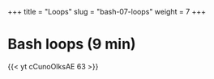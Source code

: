 +++
title = "Loops"
slug = "bash-07-loops"
weight = 7
+++

# Bash loops (9 min)

<!-- ~~~ {.bash} -->
<!-- $ cd ~/Desktop/data-shell/creatures -->
<!-- $ ls   # shows basilisk.dat unicorn.dat -- let's pretend there are several hundred files here -->
<!-- ~~~ -->

<!-- Let's say we want to rename -->
<!-- basilisk.dat -> original-basilisk.dat -->
<!-- unicorn.dat -> original-unicorn.dat -->

<!-- We could try -->

<!-- ~~~ {.bash} -->
<!-- $ mv *.dat original-*.dat   # getting an error -->
<!-- ~~~ -->

<!-- Remember if more than two arguments to mv, the last argument is the destination directory, but there is -->
<!-- no directory matching original-*.dat, so we are getting an error. The proper solution is to use loops. -->

<!-- ~~~ {.bash} -->
<!-- $ for filename in basilisk.dat unicorn.dat     # filename is the loop variable here -->
<!-- > do -->
<!-- >   ls -l $filename                 # get the value of the variable by placing $ in front of it -->
<!-- > done -->
<!-- ~~~ -->

<!-- $filename is equivalent to ${filename} -->

<!-- Let's simplify the previous loop: -->
<!-- ~~~ {.bash} -->
<!-- $ for f in *.dat -->
<!-- > do -->
<!-- >   ls -l $f -->
<!-- > done -->
<!-- ~~~ -->

<!-- Let's include two commands per each loop iteration: -->
<!-- ~~~ {.bash} -->
<!-- $ for f in *.dat -->
<!-- > do -->
<!-- >   echo $f -->
<!-- >   head -3 $f -->
<!-- > done -->
<!-- ~~~ -->

<!-- Now to renaming basilisk.dat -> original-basilisk.dat, unicorn.dat original-unicorn.dat: -->
<!-- ~~~ {.bash} -->
<!-- $ for f in *.dat -->
<!-- > do -->
<!-- > cp $f original-$f -->
<!-- > done -->
<!-- ~~~ -->

<!-- > **Quiz 9:** Output of a loop. -->

<!-- > **Quiz 10:** Write a loop. -->

<!-- The general syntax is -->

<!-- ~~~ {.bash} -->
<!-- $ for <variable> in <collection> -->
<!-- > do -->
<!-- >   commands with $variable -->
<!-- > done -->
<!-- ~~~ -->

<!-- where a collection could be a explicit list of items, a list produced by a wildmask, or a collection of -->
<!-- numbers/letters. For example: -->

<!-- ~~~ {.bash} -->
<!-- $ echo {1..10}   # this is called brace expansion -->
<!-- $ echo {1,2,5}    # very useful for loops or for including into large paths with multiple items, e.g. -->
<!-- $ cd ~/Desktop/data-shell/creatures -->
<!-- $ ls -l ../molecules/{ethane,methane,pentane}.pdb -->
<!-- $ echo {a..z}    # can also use letters -->
<!-- $ echo {a..z}{1..10}   # this will produce 260 items -->
<!-- $ echo {a..z}{a..z}    # this will produce 676 items -->
<!-- $ seq 1 2 10      # step=2, so can use: for i in $(seq 1 2 10) -->
<!-- $ for ((i=1; i<=5; i++)) do echo $i; done   # can use C-style loops -->
<!-- ~~~ -->

<!-- 07-loops.mkv -->
{{< yt cCunoOIksAE 63 >}}
